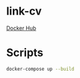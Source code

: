 # link-cv

[Docker Hub](https://hub.docker.com/repository/docker/kontinu/my-bio/general)

# Scripts

```bash
docker-compose up --build
```